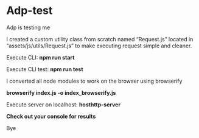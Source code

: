 # Adp-test
Adp is testing me

I created a custom utility class from scratch named “Request.js” located in “assets/js/utils/Request.js” to make executing request simple and cleaner.

Execute CLI: **npm run start**

Execute CLI test: **npm run test**

I converted all node modules to work on the browser using browserify

**browserify index.js -o index_browserify.js**

Execute server on localhost: **hosthttp-server**

**Check out your console for results**

Bye